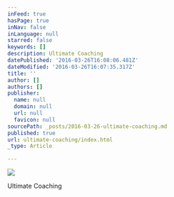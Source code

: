 ```yaml
---
inFeed: true
hasPage: true
inNav: false
inLanguage: null
starred: false
keywords: []
description: Ultimate Coaching
datePublished: '2016-03-26T16:08:06.481Z'
dateModified: '2016-03-26T16:07:35.317Z'
title: ''
author: []
authors: []
publisher:
  name: null
  domain: null
  url: null
  favicon: null
sourcePath: _posts/2016-03-26-ultimate-coaching.md
published: true
url: ultimate-coaching/index.html
_type: Article

---
```

![](https://the-grid-user-content.s3-us-west-2.amazonaws.com/f6280bda-cf37-437b-b445-d0ffacc1b6ec.jpg)

Ultimate Coaching